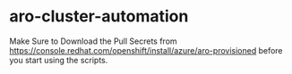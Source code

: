 # aro-cluster-automation

Make Sure to Download the Pull Secrets from https://console.redhat.com/openshift/install/azure/aro-provisioned before you start using the scripts.
